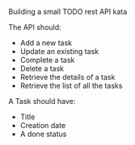 Building a small TODO rest API kata

The API should:
- Add a new task
- Update an existing task
- Complete a task
- Delete a task
- Retrieve the details of a task
- Retrieve the list of all the tasks

A Task should have:
- Title
- Creation date
- A done status